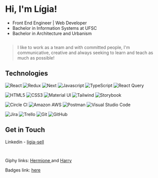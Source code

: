 # Hi, I'm Lígia!
- Front End Engineer | Web Developer 
- Bachelor in Information Systems at UFSC
- Bachelor in Architecture and Urbanism 
<img style="width:20%; height:0; padding-bottom:0; position:relative;" src="https://user-images.githubusercontent.com/42079577/142964164-52d6cdbf-0eda-4cbe-b5d2-bbc7dff0effb.gif" alt="Hermione"/> 

> I like to work as a team and with committed people, I'm communicative, creative and always seeking to learn and teach as much as possible!

## Technologies
<img src="https://img.shields.io/badge/React-20232A?style=for-the-badge&logo=react&logoColor=61DAFB" alt="React"/> <img src="https://img.shields.io/badge/Redux-593D88?style=for-the-badge&logo=redux&logoColor=white" alt="Redux"/> <img src="https://img.shields.io/badge/next.js-000000?style=for-the-badge&logo=nextdotjs&logoColor=white" alt="Next"/> <img src="https://img.shields.io/badge/JavaScript-323330?style=for-the-badge&logo=javascript&logoColor=F7DF1E" alt="Javascript"/> <img src="https://img.shields.io/badge/TypeScript-007ACC?style=for-the-badge&logo=typescript&logoColor=white" alt="TypeScript"/> <img src="https://img.shields.io/badge/React_Query-FF4154?style=for-the-badge&logo=React_Query&logoColor=white" alt="React Query" />

<img src="https://img.shields.io/badge/HTML5-E34F26?style=for-the-badge&logo=html5&logoColor=white" alt="HTML5"/>  <img src="https://img.shields.io/badge/CSS3-1572B6?style=for-the-badge&logo=css3&logoColor=white" alt="CSS3"/> <img src="https://img.shields.io/badge/Material--UI-0081CB?style=for-the-badge&logo=material-ui&logoColor=white" alt="Material UI"/> <img src="https://img.shields.io/badge/Tailwind_CSS-38B2AC?style=for-the-badge&logo=tailwind-css&logoColor=white" alt="Tailwind" /> <img src="https://img.shields.io/badge/storybook-FF4785?style=for-the-badge&logo=storybook&logoColor=white" alt="Storybook"/> 

<img src="https://img.shields.io/badge/circleci-343434?style=for-the-badge&logo=circleci&logoColor=white" alt="Circle CI"/> <img src="https://img.shields.io/badge/Amazon_AWS-FF9900?style=for-the-badge&logo=amazonaws&logoColor=white" alt="Amazon AWS"/> <img src="https://img.shields.io/badge/Postman-FF6C37?style=for-the-badge&logo=Postman&logoColor=white" alt="Postman"/> <img src="https://img.shields.io/badge/Visual_Studio_Code-0078D4?style=for-the-badge&logo=visual%20studio%20code&logoColor=white" alt="Visual Studio Code"/> 

<img src="https://img.shields.io/badge/Jira-0052CC?style=for-the-badge&logo=Jira&logoColor=white" alt="Jira"/> <img src="https://img.shields.io/badge/Trello-0052CC?style=for-the-badge&logo=trello&logoColor=white" alt="Trello"/> <img src="https://img.shields.io/badge/Git-F05032?style=for-the-badge&logo=git&logoColor=white" alt="Git"/> <img src="https://img.shields.io/badge/GitHub-100000?style=for-the-badge&logo=github&logoColor=white" alt="GitHub"/>


## Get in Touch
Linkedin - [ligia-sell](https://www.linkedin.com/in/ligia-sell/)

<img style="width:20%; height:0; padding-bottom:0; position:relative;" src="https://user-images.githubusercontent.com/42079577/142964338-bf66d390-189a-4586-adcd-babfbd40a48a.gif" alt="Harry"/> 

##
<p>Giphy links: <a href="https://giphy.com/gifs/harry-potter-hogwarts-yanaillustration-mu4MCcscAZObJu4J3E">Hermione </a> and 
<a href="https://giphy.com/gifs/harry-potter-yanaillustration-LlCZcJVnuX8Hv9jJj9">Harry</a></p>

<p>Badges link: <a href="https://github.com/alexandresanlim/Badges4-README.md-Profile">here</a></p>

